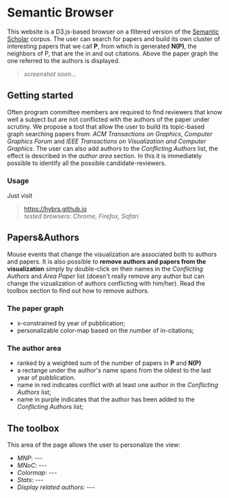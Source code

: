 # Semantic Browser
This website is a D3.js-based browser on a filtered version of the <a href="http://labs.semanticscholar.org/corpus/">Semantic
Scholar</a> corpus. The user can search for papers and build its own cluster of interesting papers that we call **P**, from which is 
generated **N(P)**, the neighbors of P, that are the in and out citations. Above the paper graph the one referred 
to the authors is displayed.
> *screenshot soon...*

## Getting started
Often program committee members are required to find reviewers that know well a subject but are not conflicted with the 
authors of the paper under scrutiny. We propose a tool that allow the user to build its topic-based graph searching papers from: 
*ACM Transactions on Graphics*, *Computer Graphics Forum* and *IEEE Transactions on Visualization and Computer Graphics*.
The user can also add authors to the *Conflicting Authors* list, the effect is described in the *author area* section.
In this it is immediately possible to identify all the possible candidate-reviewers.

### Usage
Just visit
> https://hybrs.github.io <br>
> *tested browsers: Chrome, Firefox, Safari* 


## Papers&Authors 
Mouse events that change the visualization are associated both to authors and papers. It is also possible to **remove authors and papers from the visualization** simply by double-click on their names in the *Conflicting Authors* and *Area Paper* list (doesn't really remove any author but can change the vizualization of authors conflicting with him/her). Read the toolbox section to find out
how to remove authors.

### The paper graph
* x-constrained by year of pubblication;
* personalizable color-map based on the number of in-citations;

### The author area
* ranked by a weighted sum of the number of papers in **P** and **N(P)**
* a rectange under the author's name spans from the oldest to the last year of pubblication.
* name in red indicates conflict with at least one author in the *Conflicting Authors* list;
* name in purple indicates that the author has been added to the *Conflicting Authors* list;

## The toolbox
This area of the page allows the user to personalize the view:
* *MNP*: ---
* *MNoC*: ---
* *Colormap*: ---
* *Stats*: ---
* *Display related authors*: ---

